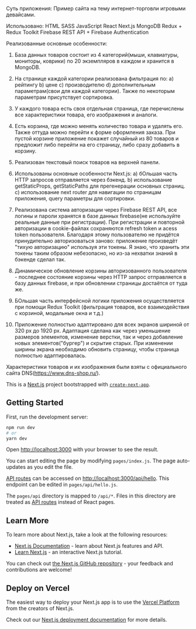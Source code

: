 Суть приложения: Пример сайта на тему интернет-торговли игровыми девайсами.

Использовано: 
HTML
SASS
JavaScript
React
Next.js
MongoDB
Redux + Redux Toolkit
Firebase REST API + Firebase Authentication

Реализованные основные особенности:
1) База данных товаров состоит из 4 категорий(мыши, клавиатуры, мониторы, коврики) по 20 экземпляров в каждом и хранится в MongoDB.

2) На странице каждой категории реализована фильтрация по: a) рейтингу b) цене c) производителю d) дополнительным параметрам(свои для каждой категории). Также по некоторым параметрам присутствует сортировка.

3) У каждого товара есть своя отдельная страница, где перечислены все характеристики товара, его изображения и аналоги.

4) Есть корзина, где можно менять количество товара и удалять его. Также оттуда можно перейти к форме оформления заказа.
 При пустой корзине приложение покажет случайный из 80 товаров и предложит либо перейти на его страницу, либо сразу добавить в корзину.

5) Реализован текстовый поиск товаров на верхней панели.

6) Использованы основные особенности Next.js: a) бОльшая часть HTTP запросов отправляется через бэкенд. b) использование getStaticProps, getStaticPaths для прегенерации основных страниц. c) использование next router для навигации по страницам приложения, query параметры для сортировки.

7) Реализована система авторизации через Firebase REST API, все логины и пароли хранятся в базе данных firebase(не используйте реальные данные при регистрации).
 При регистрации и повторной авторизации в cookie-файлах сохраняются refresh token и acess token пользователя.
 Благодаря этому пользователю не придётся принудительно авторизоваться заново: приложение произведёт "тихую авторизацию" используя эти токены.
 Я знаю, что хранить эти токены таким образом небезопасно, но из-за нехватки знаний в бэкенде сделал так.

8) Динамическое обновление корзины авторизованного пользователя - последнее состояние корзины через HTTP запрос отправляется в базу данных firebase, и при обновлении страницы достаётся от туда же.

9) БОльшая часть интерфейсной логики приложения осуществляется при помощи Redux Toolkit (фильтрация товаров, все взаимодействия с корзиной, модальные окна и т.д.)

10) Приложение полностью адаптировано для всех экранов шириной от 320 px до 1920 px. Адаптация сделана как через уменьшение размеров элементов, изменение верстки, так и через добавление новых элементов("бургер") и скрытие старых.
 При изменении ширины экрана необходимо обновить страницу, чтобы страница полностью адаптировалась.

Характеристики товаров и их изображения были взяты с официального сайта DNS(https://www.dns-shop.ru/).
















This is a [Next.js](https://nextjs.org/) project bootstrapped with [`create-next-app`](https://github.com/vercel/next.js/tree/canary/packages/create-next-app).

## Getting Started

First, run the development server:

```bash
npm run dev
# or
yarn dev
```

Open [http://localhost:3000](http://localhost:3000) with your browser to see the result.

You can start editing the page by modifying `pages/index.js`. The page auto-updates as you edit the file.

[API routes](https://nextjs.org/docs/api-routes/introduction) can be accessed on [http://localhost:3000/api/hello](http://localhost:3000/api/hello). This endpoint can be edited in `pages/api/hello.js`.

The `pages/api` directory is mapped to `/api/*`. Files in this directory are treated as [API routes](https://nextjs.org/docs/api-routes/introduction) instead of React pages.

## Learn More

To learn more about Next.js, take a look at the following resources:

- [Next.js Documentation](https://nextjs.org/docs) - learn about Next.js features and API.
- [Learn Next.js](https://nextjs.org/learn) - an interactive Next.js tutorial.

You can check out [the Next.js GitHub repository](https://github.com/vercel/next.js/) - your feedback and contributions are welcome!

## Deploy on Vercel

The easiest way to deploy your Next.js app is to use the [Vercel Platform](https://vercel.com/new?utm_medium=default-template&filter=next.js&utm_source=create-next-app&utm_campaign=create-next-app-readme) from the creators of Next.js.

Check out our [Next.js deployment documentation](https://nextjs.org/docs/deployment) for more details.
